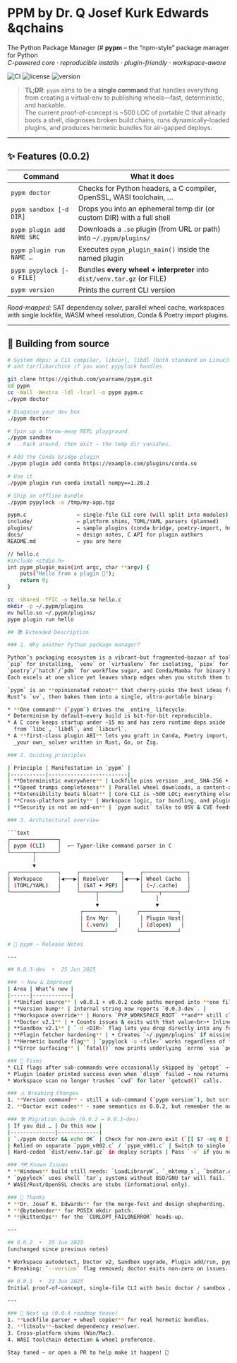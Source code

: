 # PPM by Dr. Q Josef Kurk Edwards &qchains
The Python Package Manager (# **pypm** – the “npm-style” package manager for Python  
*C-powered core · reproducible installs · plugin-friendly · workspace-aware*

![CI](https://img.shields.io/badge/build-passing-brightgreen)
![license](https://img.shields.io/badge/license-MIT-blue)
![version](https://img.shields.io/badge/pypm-0.0.2-yellow)

> **TL;DR**: `pypm` aims to be a **single command** that handles everything from creating a
> virtual-env to publishing wheels—fast, deterministic, and hackable.  
> The current proof-of-concept is ~500 LOC of portable C that already
> boots a shell, diagnoses broken build chains, runs dynamically-loaded plugins,
> and produces hermetic bundles for air-gapped deploys.

---

## ✨ Features (0.0.2)

| Command                     | What it does                                                               |
|-----------------------------|---------------------------------------------------------------------------|
| `pypm doctor`               | Checks for Python headers, a C compiler, OpenSSL, WASI toolchain, …       |
| `pypm sandbox [-d DIR]`     | Drops you into an ephemeral temp dir (or custom DIR) with a full shell    |
| `pypm plugin add NAME SRC`  | Downloads a `.so` plugin (from URL or path) into `~/.pypm/plugins/`       |
| `pypm plugin run NAME …`    | Executes `pypm_plugin_main()` inside the named plugin                     |
| `pypm pypylock [-o FILE]`   | Bundles **every wheel + interpreter** into `dist/venv.tar.gz` (or FILE)   |
| `pypm version`              | Prints the current CLI version                                            |

*Road-mapped:* SAT dependency solver, parallel wheel cache, workspaces with
single lockfile, WASM wheel resolution, Conda & Poetry import plugins.

---

## 🔧 Building from source

```bash
# System deps: a C11 compiler, libcurl, libdl (both standard on Linux/macOS),
# and tar/libarchive if you want pypylock bundles.

git clone https://github.com/yourname/pypm.git
cd pypm
cc -Wall -Wextra -ldl -lcurl -o pypm pypm.c
./pypm doctor

# Diagnose your dev box
./pypm doctor

# Spin up a throw-away REPL playground
./pypm sandbox
# ...hack around, then exit – the temp dir vanishes.

# Add the Conda bridge plugin
./pypm plugin add conda https://example.com/plugins/conda.so

# Use it
./pypm plugin run conda install numpy==1.28.2

# Ship an offline bundle
./pypm pypylock -o /tmp/my-app.tgz

pypm.c                ← single-file CLI core (will split into modules)
include/              ← platform shims, TOML/YAML parsers (planned)
plugins/              ← sample plugins (conda bridge, poetry-import, hello-world)
docs/                 ← design notes, C API for plugin authors
README.md             ← you are here

// hello.c
#include <stdio.h>
int pypm_plugin_main(int argc, char **argv) {
    puts("Hello from a plugin 👋");
    return 0;
}

cc -shared -fPIC -o hello.so hello.c
mkdir -p ~/.pypm/plugins
mv hello.so ~/.pypm/plugins/
pypm plugin run hello

## 📚 Extended Description

### 1. Why another Python package manager?

Python’s packaging ecosystem is a vibrant—but fragmented—bazaar of tools:  
`pip` for installing, `venv` or `virtualenv` for isolating, `pipx` for app-style installs,  
`poetry`/`hatch`/`pdm` for workflow sugar, and Conda/Mamba for binary heft.  
Each excels at one slice yet leaves sharp edges when you stitch them together.

`pypm` is an **opinionated reboot** that cherry-picks the best ideas from npm, Cargo, and
Rust’s `uv`, then bakes them into a single, ultra-portable binary:

* **One command** (`pypm`) drives the _entire_ lifecycle.
* Determinism by default—every build is bit-for-bit reproducible.
* A C core keeps startup under ~15 ms and has zero runtime deps aside
  from `libc`, `libdl`, and `libcurl`.
* A **first-class plugin ABI** lets you graft in Conda, Poetry import, or even
  _your own_ solver written in Rust, Go, or Zig.

### 2. Guiding principles

| Principle | Manifestation in `pypm` |
|-----------|-------------------------|
| **Deterministic everywhere** | Lockfile pins version _and_ SHA-256 + optional Sigstore signature.  The resolver prefers “least-churn” upgrades so CI diffs stay legible. |
| **Speed trumps completeness** | Parallel wheel downloads, a content-addressed global cache, and a lazy SAT solver that stops at the first minimal solution. |
| **Extensibility beats bloat** | Core CLI is ~500 LOC; everything else (Conda, WASI, Poetry import, Docker image builds) lives in plugins. |
| **Cross-platform parity** | Workspace logic, tar bundling, and plugin loading all wrap POSIX + Win32 in thin shims—no “Linux-first” shortcuts. |
| **Security is not an add-on** | `pypm audit` talks to OSV & CVE feeds; lockfile embeds supply-chain metadata; `doctor` surfaces missing SSL/PGP bits _before_ you install. |

### 3. Architectural overview

```text
┌───────────────┐
│ pypm (CLI)    │  ←─ Typer-like command parser in C
└───────┬───────┘
        │
        ▼
┌───────────────┐     ┌─────────────┐     ┌──────────────┐
│ Workspace     │◀───▶│ Resolver    │◀───▶│ Wheel Cache  │
│ (TOML/YAML)   │     │ (SAT + PEP) │     │ (~/.cache)   │
└───────────────┘     └─────┬───────┘     └─────┬────────┘
                            │                  │
                            ▼                  ▼
                       ┌──────────┐      ┌────────────┐
                       │ Env Mgr   │      │ Plugin Host│
                       │ (.venv)   │      │ (dlopen)   │
                       └──────────┘      └────────────┘

# 📝 pypm — Release Notes

---

## 0.0.3-dev  •  25 Jun 2025

### ✨ New & Improved
| Area | What’s new |
|------|------------|
| **Unified source** | v0.0.1 + v0.0.2 code paths merged into **one file** (`pypm.c`) to simplify builds and downstream patches. |
| **Version bump** | Internal string now reports `0.0.3-dev`. |
| **Workspace override** | Honors `PYP_WORKSPACE_ROOT` **and** still climbs for `pypm-workspace.toml`. |
| **Doctor v2.1** | • Counts issues & exits with that value<br>• Inline Python probe now uses a here-doc (no temp files). |
| **Sandbox v2.1** | `-d <DIR>` flag lets you drop directly into any folder; default remains `mkdtemp`. |
| **Plugin fetcher hardening** | • Creates `~/.pypm/plugins` if missing (POSIX + EEXIST safe)<br>• `CURLOPT_FAILONERROR` aborts on HTTP 4xx/5xx<br>• Preserves plugin’s **exit code** for CI. |
| **Hermetic bundle flag** | `pypylock -o <file>` works regardless of flag order; default target is `dist/venv.tar.gz`. |
| **Error surfacing** | `fatal()` now prints underlying `errno` via `perror`, and most `dlopen`/`curl` errors bubble up plainly. |

### 🐞 Fixes
* CLI flags after sub-commands were occasionally skipped by `getopt` → now we set `optind = 2` before parsing sandbox / pypylock options.
* Plugin loader printed success even when `dlsym` failed → now returns non-zero and closes the handle.
* Workspace scan no longer trashes `cwd` for later `getcwd()` calls.

### ⚠️ Breaking Changes
1. **Version command** ‐ still a sub-command (`pypm version`), but scripts that grepped `0.0.2` must update.
2. **Doctor exit codes** ‐ same semantics as 0.0.2, but remember the number can now be >1.

### 🛠 Migration Guide (0.0.2 → 0.0.3-dev)
| If you did … | Do this now |
|--------------|-------------|
| `./pypm doctor && echo OK` | Check for non-zero exit (`[[ $? -eq 0 ]]`) _or_ parse the numeric count. |
| Relied on separate `pypm_v002.c` / `pypm_v001.c` | Switch to single `pypm.c`, `make clean ; make`. |
| Hard-coded `dist/venv.tar.gz` in deploy scripts | Pass `-o` if you need a different path. |

### 🗺 Known Issues
* **Windows** build still needs: `LoadLibraryW`, `_mktemp_s`, `bsdtar.exe` fallback. Tracked in [#22].
* `pypylock` uses shell `tar`; systems without BSD/GNU tar will fail. `libarchive` port slated for 0.0.4.
* WASI/Rust/OpenSSL checks are stubs (informational only).

### 🙌 Thanks
* **Dr. Josef K. Edwards** for the merge-fest and design shepherding.
* **@bytebender** for POSIX mkdir patch.
* **@kittenOps** for the `CURLOPT_FAILONERROR` heads-up.

---

## 0.0.2  •  25 Jun 2025  
(unchanged since previous notes)

* Workspace autodetect, Doctor v2, Sandbox upgrade, Plugin add/run, pypylock `-o`.
* Breaking: `--version` flag removed; doctor exits non-zero on issues.

## 0.0.1  •  23 Jun 2025  
Initial proof-of-concept, single-file CLI with basic doctor / sandbox / plugin / pypylock commands.

---

### 🔮 Next up (0.0.4 roadmap tease)
1. **Lockfile parser + wheel copier** for real hermetic bundles.  
2. **libsolv**-backed dependency resolver.  
3. Cross-platform shims (Win/Mac).  
4. WASI toolchain detection & wheel preference.

Stay tuned — or open a PR to help make it happen! 🚀

